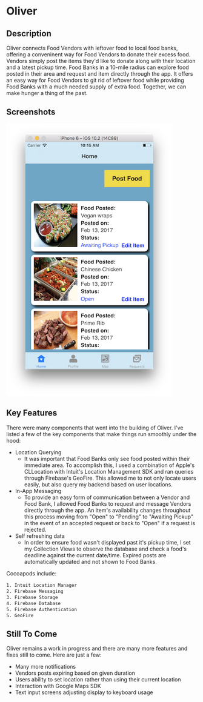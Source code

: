 # Oliver

## Description
Oliver connects Food Vendors with leftover food to local food banks, offering a conveninent way for Food Vendors to donate their excess food. Vendors simply post the items they'd like to donate along with their location and a latest pickup time. Food Banks in a 10-mile radius can explore food posted in their area and request and item directly through the app. It offers an easy way for Food Vendors to git rid of leftover food while providing Food Banks with a much needed supply of extra food. Together, we can make hunger a thing of the past.


## Screenshots
![Vendor Home Page](Screenshots/Vendor_Home_Page.png "Vendor Home Page")

## Key Features
There were many components that went into the building of Oliver. I've listed a few of the key components that make things run smoothly under the hood:

* Location Querying
	- It was important that Food Banks only see food posted within their immediate area. To accomplish this, I used a combination of Apple's CLLocation with Intuit's Location Management SDK and ran queries through Firebase's GeoFire. This allowed me to not only locate users easily, but also query my backend based on user locations.
* In-App Messaging
	- To provide an easy form of communication between a Vendor and Food Bank, I allowed Food Banks to request and message Vendors directly through the app. An item's availability changes throughout this process moving from "Open" to "Pending" to "Awaiting Pickup" in the event of an accepted request or back to "Open" if a request is rejected.
* Self refreshing data
	- In order to ensure food wasn't displayed past it's pickup time, I set my Collection Views to observe the database and check a food's deadline against the current date/time. Expired posts are automatically updated and not shown to Food Banks. 

	
Cocoapods include:

	1. Intuit Location Manager
	2. Firebase Messaging
	3. Firebase Storage
	4. Firebase Database
	5. Firebase Authentication
	5. GeoFire


## Still To Come
Oliver remains a work in progress and there are many more features and fixes still to come. Here are just a few:

* Many more notifications
* Vendors posts expiring based on given duration
* Users ability to set location rather than using their current location
* Interaction with Google Maps SDK
* Text input screens adjusting display to keyboard usage
